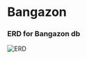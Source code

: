 # Bangazon


### ERD for Bangazon db
![ERD](https://github.com/j-West/bangazon/blob/master/Bangazon_db.png)
